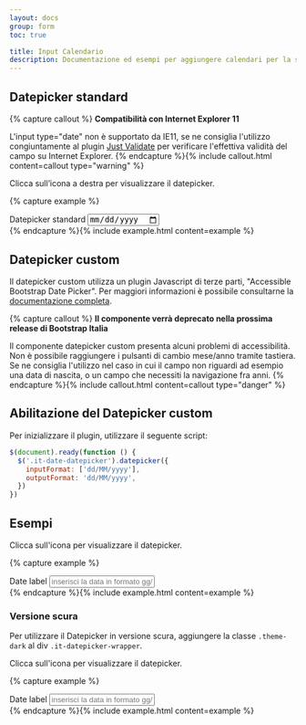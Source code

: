 ```yaml
---
layout: docs
group: form
toc: true

title: Input Calendario
description: Documentazione ed esempi per aggiungere calendari per la selezione di giorni dell'anno
---
```


## Datepicker standard

{% capture callout %}
**Compatibilità con Internet Explorer 11**

L'input type="date" non è supportato da IE11, se ne consiglia l'utilizzo congiuntamente al plugin [Just Validate](https://just-validate.dev/) per verificare l'effettiva validità del campo su Internet Explorer.
{% endcapture %}{% include callout.html content=callout type="warning" %}

Clicca sull’icona a destra per visualizzare il datepicker.

{% capture example %}

<div class="form-group">
    <label class="active" for="dateStandard">Datepicker standard</label>
    <input type="date" id="date" name="dateStandard">
</div>
{% endcapture %}{% include example.html content=example %}

## Datepicker custom

Il datepicker custom utilizza un plugin Javascript di terze parti, "Accessible Bootstrap Date Picker". Per maggiori informazioni è possibile consultarne la [documentazione completa](http://eureka2.github.io/ab-datepicker/#).

{% capture callout %}
**Il componente verrà deprecato nella prossima release di Bootstrap Italia**

Il componente datepicker custom presenta alcuni problemi di accessibilità. Non è possibile raggiungere i pulsanti di cambio mese/anno tramite tastiera. Se ne consiglia l'utilizzo nel caso in cui il campo non riguardi ad esempio una data di nascita, o un campo che necessiti la navigazione fra anni.
{% endcapture %}{% include callout.html content=callout type="danger" %}

## Abilitazione del Datepicker custom

Per inizializzare il plugin, utilizzare il seguente script:

```js
$(document).ready(function () {
  $('.it-date-datepicker').datepicker({
    inputFormat: ['dd/MM/yyyy'],
    outputFormat: 'dd/MM/yyyy',
  })
})
```

## Esempi

Clicca sull'icona per visualizzare il datepicker.

{% capture example %}

<div class="it-datepicker-wrapper">
  <div class="form-group">
    <label for="date1">Date label</label>
    <input class="form-control it-date-datepicker" id="date1" type="text" placeholder="inserisci la data in formato gg/mm/aaaa">
  </div>
</div>
{% endcapture %}{% include example.html content=example %}

### Versione scura

Per utilizzare il Datepicker in versione scura, aggiungere la classe `.theme-dark` al div `.it-datepicker-wrapper`.

Clicca sull'icona per visualizzare il datepicker.

{% capture example %}

<div class="it-datepicker-wrapper theme-dark">
  <div class="form-group">
    <label for="date2">Date label</label>
    <input class="form-control it-date-datepicker" id="date2" type="text" placeholder="inserisci la data in formato gg/mm/aaaa">
  </div>
</div>
{% endcapture %}{% include example.html content=example %}

<script>
  document.addEventListener("DOMContentLoaded", function() {
    $('.it-date-datepicker').datepicker({
      inputFormat: ["dd/MM/yyyy"],
      outputFormat: 'dd/MM/yyyy',
    });
  })
</script>
